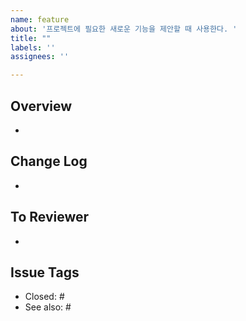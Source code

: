 ```yaml
---
name: feature
about: '프로젝트에 필요한 새로운 기능을 제안할 때 사용한다. '
title: ""
labels: ''
assignees: ''

---
```

## Overview
- 

## Change Log
- 

## To Reviewer
- 

## Issue Tags
- Closed: #
- See also: #